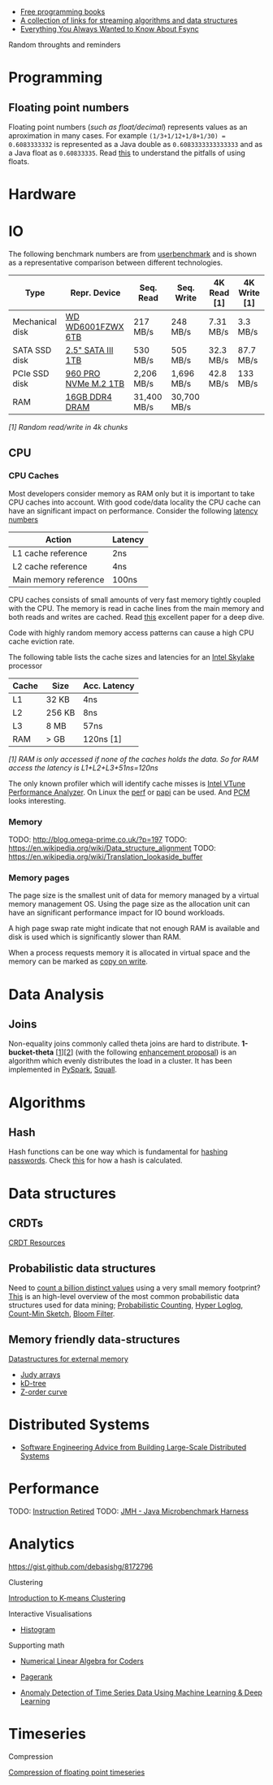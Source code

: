 
- [Free programming books](https://github.com/EbookFoundation/free-programming-books/blob/master/free-programming-books.md)
- [A collection of links for streaming algorithms and data structures](https://gist.github.com/debasishg/8172796)
- [Everything You Always Wanted to Know About Fsync](http://blog.httrack.com/blog/2013/11/15/everything-you-always-wanted-to-know-about-fsync/)

Random throughts and reminders

# Programming

## Floating point numbers

Floating point numbers (_such as float/decimal_) represents values as an aproximation in many cases. For example `(1/3+1/12+1/8+1/30) = 0.6083333332` is represented as a Java double as `0.6083333333333333` and as a Java float as `0.60833335`. Read [this](http://www.volkerschatz.com/science/float.html) to understand the pitfalls of using floats.  

# Hardware

# IO

The following benchmark numbers are from [userbenchmark](http://www.userbenchmark.com) and is shown as a representative comparison between different technologies.

| Type            | Repr. Device                                                                                                                               | Seq. Read    | Seq. Write  | 4K Read [1] | 4K Write [1]  |
| --------------- | ------------------------------------------------------------------------------------------------------------------------------------------ |------------- | ----------- | ----------- | ------------ |
| Mechanical disk | [WD WD6001FZWX 6TB](http://hdd.userbenchmark.com/WD-Black-6TB-2015/Rating/3519)                                                            | 217 MB/s     | 248 MB/s    | 7.31 MB/s   | 3.3 MB/s     |
| SATA SSD disk   | [2.5" SATA III 1TB](http://www.samsung.com/us/computing/memory-storage/solid-state-drives/ssd-850-pro-2-5-sata-iii-1tb-mz-7ke1t0bw)        | 530 MB/s     | 505 MB/s    | 32.3 MB/s   | 87.7 MB/s    |
| PCIe SSD disk   | [960 PRO NVMe M.2 1TB](http://www.samsung.com/us/computing/memory-storage/solid-state-drives/ssd-850-pro-2-5-sata-iii-1tb-mz-7ke1t0bw)     | 2,206 MB/s   | 1,696 MB/s  | 42.8 MB/s   | 133 MB/s     |
| RAM             | [16GB DDR4 DRAM](http://www.corsair.com/en-us/vengeance-lpx-16gb-2x8gb-ddr4-dram-3000mhz-c15-memory-kit-black-cmk16gx4m2b3000c15)          | 31,400 MB/s  | 30,700 MB/s |             |              |

_[1] Random read/write in 4k chunks_

## CPU

### CPU Caches

Most developers consider memory as RAM only but it is important to take CPU caches into account. With good code/data locality the CPU cache can have an significant impact on performance. Consider the following [latency numbers](https://people.eecs.berkeley.edu/~rcs/research/interactive_latency.html)

| Action                 | Latency |
| ---------------------- | ------- |
| L1 cache reference     | 2ns     |
| L2 cache reference     | 4ns     |
| Main memory reference  | 100ns   |

CPU caches consists of small amounts of very fast memory tightly coupled with the CPU. The memory is read in cache lines from the main memory and both reads and writes are cached. Read [this](https://www.akkadia.org/drepper/cpumemory.pdf) excellent paper for a deep dive.

Code with highly random memory access patterns can cause a high CPU cache eviction rate.

The following table lists the cache sizes and latencies for an [Intel Skylake](http://www.7-cpu.com/cpu/Skylake.html) processor

| Cache    | Size     | Acc. Latency     |
| -------- | -------- | ---------------- |
| L1       | 32  KB   | 4ns              |
| L2       | 256 KB   | 8ns              |
| L3       | 8 MB     | 57ns             |
| RAM      | > GB     | 120ns [1]        |

_[1] RAM is only accessed if none of the caches holds the data. So for RAM access the latency is L1+L2+L3+51ns=120ns_

The only known profiler which will identify cache misses is [Intel VTune Performance Analyzer](https://software.intel.com/en-us/intel-vtune-amplifier-xe). On Linux the [perf](https://developers.redhat.com/blog/2014/03/10/determining-whether-an-application-has-poor-cache-performance-2) or [papi](http://icl.cs.utk.edu/papi) can be used. And [PCM](https://github.com/opcm/pcm) looks interesting.

### Memory

TODO: http://blog.omega-prime.co.uk/?p=197
TODO: https://en.wikipedia.org/wiki/Data_structure_alignment
TODO: https://en.wikipedia.org/wiki/Translation_lookaside_buffer

### Memory pages

The page size is the smallest unit of data for memory managed by a virtual memory management OS. Using the page size as the allocation unit can have an significant performance impact for IO bound workloads.

A high page swap rate might indicate that not enough RAM is available and disk is used which is significantly slower than RAM.

When a process requests memory it is allocated in virtual space and the memory can be marked as [copy on write](https://en.wikipedia.org/wiki/Copy-on-write).  

# Data Analysis

## Joins

Non-equality joins commonly called theta joins are hard to distribute. **1-bucket-theta** [[1](http://www.ccs.neu.edu/home/mirek/papers/2011-SIGMOD-ParallelJoins.pdf)][[2](http://www.ccs.neu.edu/home/mirek/classes/2011-F-CS6240/Slides/Lecture7-large.pdf)] (with the following [enhancement proposal](http://ikee.lib.auth.gr/record/136112/files/GRI-2015-14052.pdf)) is an algorithm which evenly distributes the load in a cluster. It has been implemented in [PySpark](https://gist.github.com/CamDavidsonPilon/8750e37242c4942c1984), [Squall](https://github.com/epfldata/squall/blob/master/squall-core/src/main/java/ch/epfl/data/squall/thetajoin/matrix_assignment/ContentInsensitiveMatrixAssignment.java).

# Algorithms

## Hash

Hash functions can be one way which is fundamental for [hashing passwords](https://security.stackexchange.com/questions/11717/why-are-hash-functions-one-way-if-i-know-the-algorithm-why-cant-i-calculate-t). Check [this](http://www.metamorphosite.com/one-way-hash-encryption-sha1-data-software) for how a hash is calculated.

# Data structures

## CRDTs

[CRDT Resources](https://syncfree.lip6.fr/index.php/crdt-resources)

## Probabilistic data structures

Need to [count a billion distinct values](http://highscalability.com/blog/2012/4/5/big-data-counting-how-to-count-a-billion-distinct-objects-us.html) using a very small memory footprint? [This](https://highlyscalable.wordpress.com/2012/05/01/probabilistic-structures-web-analytics-data-mining/) is an high-level overview of the most common probabilistic data structures used for data mining; [Probabilistic Counting](http://blog.getspool.com/2011/11/29/fast-easy-realtime-metrics-using-redis-bitmaps/), [Hyper Loglog](http://algo.inria.fr/flajolet/Publications/FlFuGaMe07.pdf), [Count-Min Sketch](https://sites.google.com/site/countminsketch/), [Bloom Filter](https://en.wikipedia.org/wiki/Bloom_filter).

## Memory friendly data-structures

[Datastructures for external memory](http://blog.omega-prime.co.uk/?p=197)

- [Judy arrays](http://judy.sourceforge.net/)
- [kD-tree](http://pointclouds.org/documentation/tutorials/kdtree_search.php)
- [Z-order curve](https://gist.github.com/jaredwinick/5073432)

# Distributed Systems

- [Software Engineering Advice from
Building Large-Scale Distributed Systems](http://static.googleusercontent.com/media/research.google.com/en/us/people/jeff/stanford-295-talk.pdf)

# Performance

TODO: [Instruction Retired](https://software.intel.com/en-us/node/544403)
TODO: [JMH - Java Microbenchmark Harness](http://tutorials.jenkov.com/java-performance/jmh.html)


# Analytics

https://gist.github.com/debasishg/8172796

Clustering

[Introduction to K-means Clustering](https://www.datascience.com/blog/introduction-to-k-means-clustering-algorithm-learn-data-science-tutorials)

Interactive Visualisations

- [Histogram](https://tinlizzie.org/histograms/?source=techstories.org)

Supporting math

- [Numerical Linear Algebra for Coders](https://github.com/fastai/numerical-linear-algebra)

- [Pagerank](http://computationalculture.net/article/what_is_in_pagerank)
- [Anomaly Detection of Time Series Data Using Machine Learning & Deep Learning](https://www.xenonstack.com/blog/anomaly-detection-of-time-series-data-using-machine-learning-deep-learning)

# Timeseries

Compression

[Compression of floating point timeseries](http://blog.omega-prime.co.uk/?p=184)
